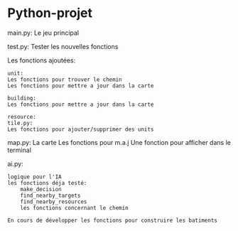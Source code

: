 # Python-projet

main.py: Le jeu principal

test.py: Tester les nouvelles fonctions

Les fonctions ajoutées:

    unit:
    Les fonctions pour trouver le chemin
    Les fonctions pour mettre a jour dans la carte

    building:
    Les fonctions pour mettre a jour dans la carte

    resource:
    tile.py:
    Les fonctions pour ajouter/supprimer des units

map.py: 
La carte
    Les fonctions pour m.a.j
    Une fonction pour afficher dans le terminal

ai.py:

    logique pour l'IA
    les fonctions déja testé:
        make_decision
        find_nearby_targets
        find_nearby_resources
        les fonctions concernant le chemin

    En cours de développer les fonctions pour construire les batiments
